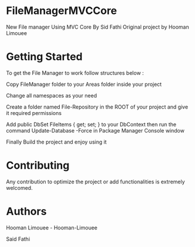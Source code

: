 # FileManagerMVCCore
New File manager Using MVC Core By Sid Fathi Original project by Hooman Limouee 

# Getting Started
To get the File Manager to work follow structures below :

Copy FileManager folder to your Areas folder inside your project

Change all namespaces as your need

Create a folder named File-Repository in the ROOT of your project and give it required permissions

Add public DbSet<FileItem> FileItems { get; set; } to your DbContext then run the command Update-Database -Force in Package Manager Console window
  
Finally Build the project and enjoy using it

# Contributing
Any contribution to optimize the project or add functionalities is extremely welcomed.

# Authors
Hooman Limouee - Hooman-Limouee

Said Fathi
